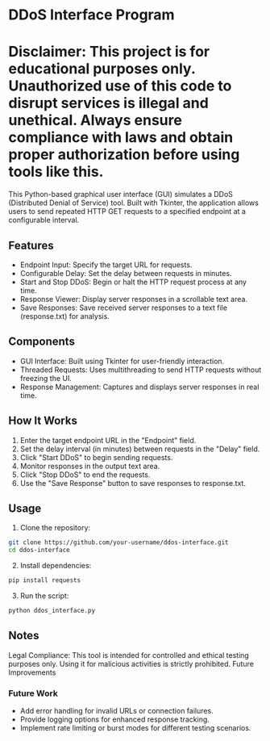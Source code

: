 # DDoS Interface Program

# Disclaimer: This project is for educational purposes only. Unauthorized use of this code to disrupt services is illegal and unethical. Always ensure compliance with laws and obtain proper authorization before using tools like this.

This Python-based graphical user interface (GUI) simulates a DDoS (Distributed Denial of Service) tool. Built with Tkinter, the application allows users to send repeated HTTP GET requests to a specified endpoint at a configurable interval.

## Features

- Endpoint Input: Specify the target URL for requests.
- Configurable Delay: Set the delay between requests in minutes.
- Start and Stop DDoS: Begin or halt the HTTP request process at any time.
- Response Viewer: Display server responses in a scrollable text area.
- Save Responses: Save received server responses to a text file (response.txt) for analysis.

## Components

- GUI Interface: Built using Tkinter for user-friendly interaction.
- Threaded Requests: Uses multithreading to send HTTP requests without freezing the UI.
- Response Management: Captures and displays server responses in real time.

## How It Works
1. Enter the target endpoint URL in the "Endpoint" field.
2. Set the delay interval (in minutes) between requests in the "Delay" field.
3. Click "Start DDoS" to begin sending requests.
4. Monitor responses in the output text area.
5. Click "Stop DDoS" to end the requests.
6. Use the "Save Response" button to save responses to response.txt.

## Usage

1. Clone the repository:

```bash
git clone https://github.com/your-username/ddos-interface.git
cd ddos-interface
```

2. Install dependencies:
```bash
pip install requests
```

3. Run the script:
```bash
python ddos_interface.py
```

## Notes
Legal Compliance: This tool is intended for controlled and ethical testing purposes only. Using it for malicious activities is strictly prohibited.
Future Improvements

### Future Work
- Add error handling for invalid URLs or connection failures.
- Provide logging options for enhanced response tracking.
- Implement rate limiting or burst modes for different testing scenarios.
